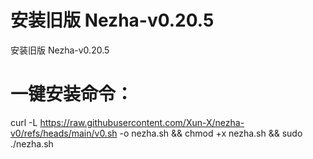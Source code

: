 # 安装旧版 Nezha-v0.20.5
安装旧版 Nezha-v0.20.5

# 一键安装命令：
curl -L https://raw.githubusercontent.com/Xun-X/nezha-v0/refs/heads/main/v0.sh -o nezha.sh && chmod +x nezha.sh && sudo ./nezha.sh

